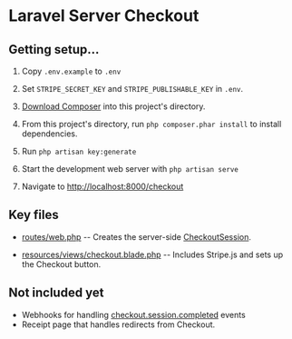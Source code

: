 # Laravel Server Checkout


## Getting setup...

1. Copy `.env.example` to `.env`

2. Set `STRIPE_SECRET_KEY` and `STRIPE_PUBLISHABLE_KEY` in `.env`.

3. [Download Composer](https://getcomposer.org) into this project's directory.

4. From this project's directory, run `php composer.phar install` to install dependencies.

5. Run `php artisan key:generate`

6. Start the development web server with `php artisan serve`

7. Navigate to <http://localhost:8000/checkout>


## Key files

- [routes/web.php](routes/web.php) -- Creates the server-side [CheckoutSession](https://stripe.com/docs/api/checkout/sessions).

- [resources/views/checkout.blade.php](resources/views/checkout.blade.php) -- Includes Stripe.js and sets up the Checkout button.


## Not included yet

- Webhooks for handling [checkout.session.completed](https://stripe.com/docs/api/events/types#event_types-checkout.session.completed) events
- Receipt page that handles redirects from Checkout.
